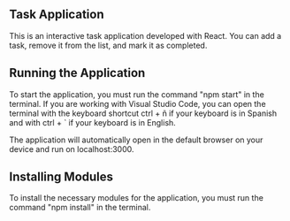 ## Task Application

This is an interactive task application developed with React. You can add a task, remove it from the list, and mark it as completed.


## Running the Application

To start the application, you must run the command "npm start" in the terminal. If you are working with Visual Studio Code, you can open the terminal with the keyboard shortcut ctrl + ñ if your keyboard is in Spanish and with ctrl + ` if your keyboard is in English.

The application will automatically open in the default browser on your device and run on localhost:3000.


## Installing Modules

To install the necessary modules for the application, you must run the command "npm install" in the terminal.